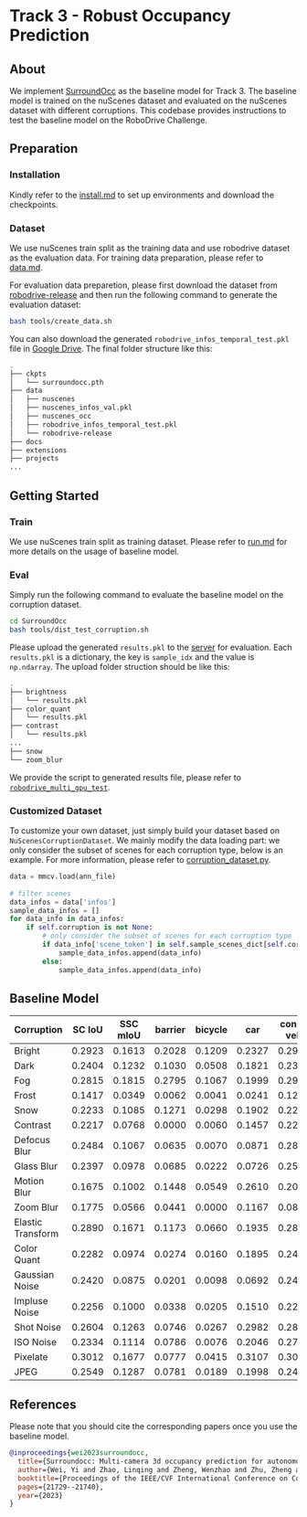 # Track 3 - Robust Occupancy Prediction

## About

We implement [SurroundOcc](https://arxiv.org/abs/2303.09551) as the baseline model for Track 3. The baseline model is trained on the nuScenes dataset and evaluated on the nuScenes dataset with different corruptions. This codebase provides instructions to test the baseline model on the RoboDrive Challenge.

## Preparation

### Installation

Kindly refer to the [install.md](./SurroundOcc/docs/install.md) to set up environments and download the checkpoints. 

### Dataset

We use nuScenes train split as the training data and use robodrive dataset as the evaluation data. For training data preparation, please refer to [data.md](./SurroundOcc/docs/data.md). 

For evaluation data preparetion, please first download the dataset from [robodrive-release]() and then run the following command to generate the evaluation dataset:

```bash
bash tools/create_data.sh
```

You can also download the generated `robodrive_infos_temporal_test.pkl` file in [Google Drive](). The final folder structure like this:

```bash
.
├── ckpts
│   └── surroundocc.pth
├── data
│   ├── nuscenes
│   ├── nuscenes_infos_val.pkl
│   ├── nuscenes_occ
│   ├── robodrive_infos_temporal_test.pkl
│   └── robodrive-release
├── docs
├── extensions
├── projects
...
```

## Getting Started

### Train

We use nuScenes train split as training dataset. Please refer to [run.md](occupancy/SurroundOcc/docs/run.md) for more details on the usage of baseline model.

### Eval

Simply run the following command to evaluate the baseline model on the corruption dataset.

```bash
cd SurroundOcc
bash tools/dist_test_corruption.sh
```

Please upload the generated `results.pkl` to the [server]() for evaluation. Each `results.pkl` is a dictionary, the key is `sample_idx` and the value is `np.ndarray`. The upload folder struction should be like this:

```bash
.
├── brightness
│   └── results.pkl
├── color_quant
│   └── results.pkl
├── contrast
│   └── results.pkl
...
├── snow
└── zoom_blur
```

 We provide the script to generated results file, please refer to [`robodrive_multi_gpu_test`](./SurroundOcc/projects/mmdet3d_plugin/surroundocc/apis/test.py#L110).


### Customized Dataset

To customize your own dataset, just simply build your dataset based on `NuScenesCorruptionDataset`. We mainly modify the data loading part: we only consider the subset of scenes for each corruption type, below is an example. For more information, please refer to [corruption_dataset.py](./SurroundOcc/projects/mmdet3d_plugin/datasets/corruption_dataset.py).

```python
data = mmcv.load(ann_file)
        
# filter scenes
data_infos = data['infos']
sample_data_infos = []
for data_info in data_infos:
    if self.corruption is not None:
        # only consider the subset of scenes for each corruption type
        if data_info['scene_token'] in self.sample_scenes_dict[self.corruption]:
            sample_data_infos.append(data_info)
        else:
            sample_data_infos.append(data_info)
```


## Baseline Model

| Corruption        | SC IoU | SSC mIoU | barrier | bicycle | car    | const. veh | motorcycle | pedestrain | traffic cone | trailer | trunk | drive. suf | other flat | sidewalk | terrian | manmade | vegetation |
| ----------------- | ------ | -------- | ------- | ------- | ------ | ---------- | ---------- | ---------- | ------------ | ------- | ----- | ---------- | ---------- | -------- | ------- | ------- | ---------- |
| Bright | 0.2923 | 0.1613 | 0.2028 | 0.1209 | 0.2327 | 0.2937 | 0.0096 | 0.1923 | 0.1173 | 0.0766 | 0.0000 | 0.2356 | 0.3451 | 0.0438 | 0.1908 | 0.2145 | 0.1083 |
| Dark | 0.2404 | 0.1232 | 0.1030 | 0.0508 | 0.1821 | 0.2305 | 0.0591 | 0.0843 | 0.0294 | 0.0583 | 0.1201 | 0.1846 | 0.2859 | 0.1057 | 0.1503 | 0.1247 | 0.0802 |
| Fog | 0.2815 | 0.1815 | 0.2795 | 0.1067 | 0.1999 | 0.2944 | 0.0536 | 0.1204 | 0.1478 | 0.0803 | 0.1692 | 0.2228 | 0.3258 | 0.2652 | 0.1817 | 0.1876 | 0.1029 |
| Frost | 0.1417 | 0.0349 | 0.0062 | 0.0041 | 0.0241 | 0.1240 | 0.0002 | 0.0037 | 0.0111 | 0.0196 | 0.0052 | 0.0438 | 0.1365 | 0.0118 | 0.0241 | 0.0314 | 0.0373 |
| Snow | 0.2233 | 0.1085 | 0.1271 | 0.0298 | 0.1902 | 0.2272 | 0.0469 | 0.0149 | 0.0595 | 0.0913 | 0.0233 | 0.1110 | 0.2780 | 0.1520 | 0.1107 | 0.0935 | 0.0606 |
| Contrast | 0.2217 | 0.0768 | 0.0000 | 0.0060 | 0.1457 | 0.2217 | 0.0000 | 0.0237 | 0.0511 | 0.0020 | 0.0000 | 0.1725 | 0.2534 | 0.0174 | 0.1069 | 0.0518 | 0.0650 |
| Defocus Blur | 0.2484 | 0.1067 | 0.0635 | 0.0070 | 0.0871 | 0.2857 | 0.0660 | 0.0307 | 0.0494 | 0.0155 | 0.0279 | 0.1546 | 0.2901 | 0.1083 | 0.1811 | 0.0978 | 0.0994 |
| Glass Blur | 0.2397 | 0.0978 | 0.0685 | 0.0222 | 0.0726 | 0.2577 | 0.0018 | 0.0079 | 0.0477 | 0.0677 | 0.0394 | 0.1171 | 0.2793 | 0.1006 | 0.1704 | 0.1257 | 0.0820 |
| Motion Blur | 0.1675 | 0.1002 | 0.1448 | 0.0549 | 0.2610 | 0.2073 | 0.0092 | 0.0270 | 0.0685 | 0.0541 | 0.0000 | 0.1628 | 0.2161 | 0.1223 | 0.0791 | 0.0706 | 0.0528 |
| Zoom Blur | 0.1775 | 0.0566 | 0.0441 | 0.0000 | 0.1167 | 0.0855 | 0.0085 | 0.0008 | 0.0103 | 0.0043 | 0.0265 | 0.0616 | 0.2267 | 0.0400 | 0.0871 | 0.0702 | 0.0637 |
| Elastic Transform | 0.2890 | 0.1671 | 0.1173 | 0.0660 | 0.1935 | 0.2881 | 0.0601 | 0.0506 | 0.1180 | 0.0913 | 0.1838 | 0.2277 | 0.3395 | 0.2026 | 0.2208 | 0.1694 | 0.1239 |
| Color Quant | 0.2282 | 0.0974 | 0.0274 | 0.0160 | 0.1895 | 0.2417 | 0.0032 | 0.0195 | 0.0481 | 0.0238 | 0.0551 | 0.1456 | 0.2725 | 0.1350 | 0.1460 | 0.0428 | 0.0849 |
| Gaussian Noise | 0.2420 | 0.0875 | 0.0201 | 0.0098 | 0.0692 | 0.2420 | 0.0334 | 0.0448 | 0.0248 | 0.0218 | 0.0267 | 0.1075 | 0.2735 | 0.0344 | 0.1719 | 0.0904 | 0.0987 |
| Impluse Noise | 0.2256 | 0.1000 | 0.0338 | 0.0205 | 0.1510 | 0.2209 | 0.0166 | 0.0350 | 0.0399 | 0.0266 | 0.0838 | 0.1580 | 0.2376 | 0.1008 | 0.1621 | 0.0863 | 0.0897 |
| Shot Noise | 0.2604 | 0.1263 | 0.0746 | 0.0267 | 0.2982 | 0.2810 | 0.0694 | 0.0506 | 0.0400 | 0.0210 | 0.0973 | 0.1150 | 0.3019 | 0.1424 | 0.1828 | 0.0767 | 0.0988 |
| ISO Noise | 0.2334 | 0.1114 | 0.0786 | 0.0076 | 0.2046 | 0.2726 | 0.0891 | 0.0169 | 0.0294 | 0.0223 | 0.0271 | 0.1519 | 0.2580 | 0.1207 | 0.1684 | 0.0865 | 0.0855 |
| Pixelate | 0.3012 | 0.1677 | 0.0777 | 0.0415 | 0.3107 | 0.3057 | 0.0879 | 0.1745 | 0.0428 | 0.0518 | 0.0559 | 0.1871 | 0.3377 | 0.2475 | 0.2573 | 0.1448 | 0.1462 |
| JPEG | 0.2549 | 0.1287 | 0.0781 | 0.0189 | 0.1998 | 0.2455 | 0.0932 | 0.1151 | 0.0686 | 0.0530 | 0.1465 | 0.1369 | 0.2963 | 0.1495 | 0.1814 | 0.1052 | 0.0784 |

## References

Please note that you should cite the corresponding papers once you use the baseline model.
```bibtex
@inproceedings{wei2023surroundocc,
  title={Surroundocc: Multi-camera 3d occupancy prediction for autonomous driving},
  author={Wei, Yi and Zhao, Linqing and Zheng, Wenzhao and Zhu, Zheng and Zhou, Jie and Lu, Jiwen},
  booktitle={Proceedings of the IEEE/CVF International Conference on Computer Vision},
  pages={21729--21740},
  year={2023}
}
```